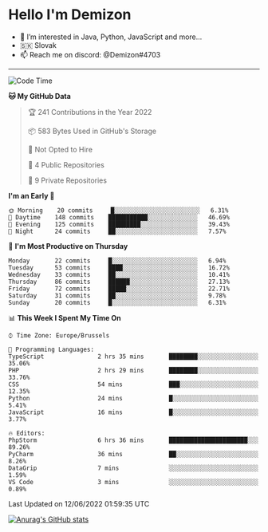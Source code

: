 # Hello I'm Demizon
- 👀 I’m interested in Java, Python, JavaScript and more...
- 🇸🇰 Slovak
- 📫 Reach me on discord: @Demizon#4703

---

<!--START_SECTION:waka-->
![Code Time](http://img.shields.io/badge/Code%20Time-0%20secs-blue)

**🐱 My GitHub Data** 

> 🏆 241 Contributions in the Year 2022
 > 
> 📦 583 Bytes Used in GitHub's Storage 
 > 
> 🚫 Not Opted to Hire
 > 
> 📜 4 Public Repositories 
 > 
> 🔑 9 Private Repositories  
 > 
**I'm an Early 🐤** 

```text
🌞 Morning    20 commits     █░░░░░░░░░░░░░░░░░░░░░░░░   6.31% 
🌆 Daytime    148 commits    ███████████░░░░░░░░░░░░░░   46.69% 
🌃 Evening    125 commits    █████████░░░░░░░░░░░░░░░░   39.43% 
🌙 Night      24 commits     ██░░░░░░░░░░░░░░░░░░░░░░░   7.57%

```
📅 **I'm Most Productive on Thursday** 

```text
Monday       22 commits     █░░░░░░░░░░░░░░░░░░░░░░░░   6.94% 
Tuesday      53 commits     ████░░░░░░░░░░░░░░░░░░░░░   16.72% 
Wednesday    33 commits     ██░░░░░░░░░░░░░░░░░░░░░░░   10.41% 
Thursday     86 commits     ██████░░░░░░░░░░░░░░░░░░░   27.13% 
Friday       72 commits     █████░░░░░░░░░░░░░░░░░░░░   22.71% 
Saturday     31 commits     ██░░░░░░░░░░░░░░░░░░░░░░░   9.78% 
Sunday       20 commits     █░░░░░░░░░░░░░░░░░░░░░░░░   6.31%

```


📊 **This Week I Spent My Time On** 

```text
⌚︎ Time Zone: Europe/Brussels

💬 Programming Languages: 
TypeScript               2 hrs 35 mins       ████████░░░░░░░░░░░░░░░░░   35.06% 
PHP                      2 hrs 29 mins       ████████░░░░░░░░░░░░░░░░░   33.76% 
CSS                      54 mins             ███░░░░░░░░░░░░░░░░░░░░░░   12.35% 
Python                   24 mins             █░░░░░░░░░░░░░░░░░░░░░░░░   5.41% 
JavaScript               16 mins             █░░░░░░░░░░░░░░░░░░░░░░░░   3.77%

🔥 Editors: 
PhpStorm                 6 hrs 36 mins       ██████████████████████░░░   89.26% 
PyCharm                  36 mins             ██░░░░░░░░░░░░░░░░░░░░░░░   8.26% 
DataGrip                 7 mins              ░░░░░░░░░░░░░░░░░░░░░░░░░   1.59% 
VS Code                  3 mins              ░░░░░░░░░░░░░░░░░░░░░░░░░   0.89%

```


 Last Updated on 12/06/2022 01:59:35 UTC
<!--END_SECTION:waka-->

[![Anurag's GitHub stats](https://github-readme-stats.vercel.app/api?username=Demizon3433)](https://github.com/anuraghazra/github-readme-stats)
